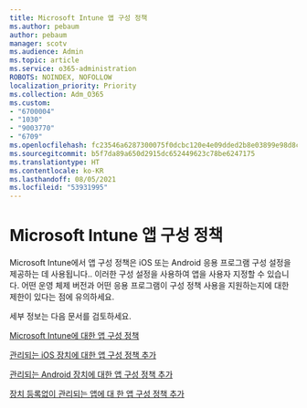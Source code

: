 ```yaml
---
title: Microsoft Intune 앱 구성 정책
ms.author: pebaum
author: pebaum
manager: scotv
ms.audience: Admin
ms.topic: article
ms.service: o365-administration
ROBOTS: NOINDEX, NOFOLLOW
localization_priority: Priority
ms.collection: Adm_O365
ms.custom:
- "6700004"
- "1030"
- "9003770"
- "6709"
ms.openlocfilehash: fc23546a6287300075f0dcbc120e4e09dded2b8e03899e98d8c27ff6c94b737e
ms.sourcegitcommit: b5f7da89a650d2915dc652449623c78be6247175
ms.translationtype: HT
ms.contentlocale: ko-KR
ms.lasthandoff: 08/05/2021
ms.locfileid: "53931995"
---
```

# <a name="app-configuration-policies-for-microsoft-intune"></a>Microsoft Intune 앱 구성 정책

Microsoft Intune에서 앱 구성 정책은 iOS 또는 Android 응용 프로그램 구성 설정을 제공하는 데 사용됩니다.. 이러한 구성 설정을 사용하여 앱을 사용자 지정할 수 있습니다. 어떤 운영 체제 버전과 어떤 응용 프로그램이 구성 정책 사용을 지원하는지에 대한 제한이 있다는 점에 유의하세요.

세부 정보는 다음 문서를 검토하세요.

[Microsoft Intune에 대한 앱 구성 정책](https://docs.microsoft.com/intune/app-configuration-policies-overview)  

[관리되는 iOS 장치에 대한 앱 구성 정책 추가](https://docs.microsoft.com/intune/app-configuration-policies-use-ios)  

[관리되는 Android 장치에 대한 앱 구성 정책 추가](https://docs.microsoft.com/intune/app-configuration-policies-use-android)

[장치 등록없이 관리되는 앱에 대 한 앱 구성 정책 추가](https://docs.microsoft.com/intune/app-configuration-policies-managed-app)

